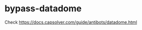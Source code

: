 # bypass-datadome
Check https://docs.capsolver.com/guide/antibots/datadome.html
                                                                  